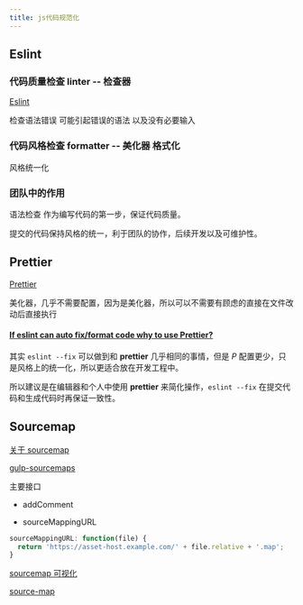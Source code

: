 ```yaml
---
title: js代码规范化
---
```


## Eslint

### 代码质量检查 linter -- 检查器

[Eslint](http://eslint.cn/docs/rules/)

检查语法错误 可能引起错误的语法 以及没有必要输入

### 代码风格检查 formatter -- 美化器 格式化

风格统一化

### 团队中的作用

语法检查 作为编写代码的第一步，保证代码质量。

提交的代码保持风格的统一，利于团队的协作，后续开发以及可维护性。

## Prettier

[Prettier](https://prettier.io/docs/en/options.html)

美化器，几乎不需要配置，因为是美化器，所以可以不需要有顾虑的直接在文件改动后直接执行

#### [If eslint can auto fix/format code why to use Prettier?](https://github.com/prettier/prettier-eslint/issues/101)

其实 `eslint --fix` 可以做到和 **prettier** 几乎相同的事情，但是 _P_ 配置更少，只是风格上的统一化，所以更适合放在开发工程中。

所以建议是在编辑器和个人中使用 **prettier** 来简化操作，`eslint --fix` 在提交代码和生成代码时再保证一致性。

## Sourcemap

[关于 sourcemap](http://www.ruanyifeng.com/blog/2013/01/javascript_source_map.html)

[gulp-sourcemaps](https://github.com/gulp-sourcemaps/gulp-sourcemaps)

主要接口

- addComment

- sourceMappingURL

```javascript
sourceMappingURL: function(file) {
  return 'https://asset-host.example.com/' + file.relative + '.map';
}

```

[sourcemap 可视化](http://sokra.github.io/source-map-visualization/)

[source-map](https://github.com/mozilla/source-map)
